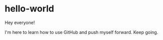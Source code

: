 # hello-world

Hey everyone!

I'm here to learn how to use GitHub and push myself forward. Keep going.
